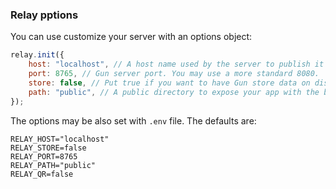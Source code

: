 ### Relay pptions

You can use customize your server with an options object:

```js
relay.init({
	host: "localhost", // A host name used by the server to publish it's state to the graph. Set your peer URL without a protocol, like  'relay.some-site.com'
	port: 8765, // Gun server port. You may use a more standard 8080.
	store: false, // Put true if you want to have Gun store data on disk.
	path: "public", // A public directory to expose your app with the build in express server. Insert a path like '../app/dist'
});
```

The options may be also set with `.env` file. The defaults are:

```
RELAY_HOST="localhost"
RELAY_STORE=false
RELAY_PORT=8765
RELAY_PATH="public"
RELAY_QR=false
```
